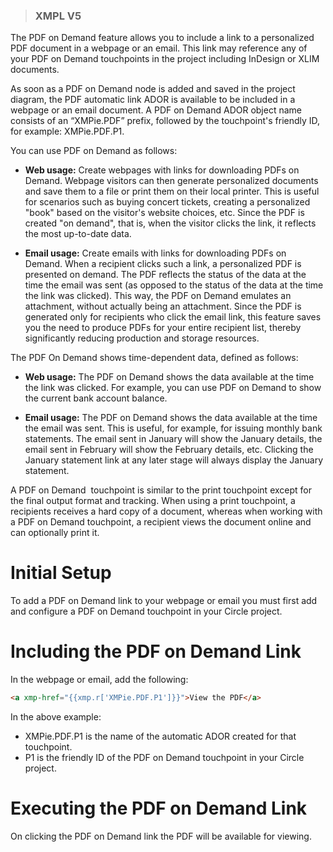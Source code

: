 >### XMPL V5

The PDF on Demand feature allows you to include a link to a personalized PDF document
in a webpage or an email. This link may reference any of your PDF on Demand touchpoints
in the project including InDesign or XLIM documents.


As soon as a PDF on Demand node is added and saved in the project diagram, the PDF
automatic link ADOR is available to be included in a webpage or an email document.
A PDF on Demand ADOR object name consists of an “XMPie.PDF” prefix, followed by the
touchpoint's friendly ID, for example: XMPie.PDF.P1. 

You can use PDF on Demand as follows:

* **Web usage:**
Create webpages with links for downloading PDFs on Demand. Webpage visitors can then generate personalized documents and save them to a file or print them on their local printer. This is useful for scenarios such as buying concert tickets, creating a personalized "book" based on the visitor's website choices, etc. Since the PDF is created "on demand", that is, when the visitor clicks the link, it reflects the most up-to-date data.

* **Email usage:**
Create emails with links for downloading PDFs on Demand. When a recipient clicks such a link, a personalized PDF is presented on demand. The PDF reflects the status of the data at the time the email was sent (as opposed to the status of the data at the time the link was clicked). This way, the PDF on Demand emulates an attachment, without actually being an attachment. Since the PDF is generated only for recipients who click the email link, this feature saves you the need to produce PDFs for your entire recipient list, thereby significantly reducing production and storage resources.

The PDF On Demand shows time-dependent data, defined as follows:

* **Web usage:** The PDF on Demand shows the data available at the time the link was clicked. For example, you can use PDF on Demand to show the current bank account balance.

* **Email usage:** The PDF on Demand shows the data available at the time the email was sent. This is useful, for example, for issuing monthly bank statements. The email sent in January will show the January details, the email sent in February will show the February details, etc. Clicking the January statement link at any later stage will always display the January statement.

A PDF on Demand  touchpoint is similar to the print touchpoint except for the final
output format and tracking. When using a print touchpoint, a recipients receives
a hard copy of a document, whereas when working with a PDF on Demand touchpoint,
a recipient views the document online and can optionally print it.

# Initial Setup

To add a PDF on Demand link to your webpage or email you must first add and configure a PDF on Demand touchpoint in your Circle project. 

# Including the PDF on Demand Link

In the webpage or email, add the following:

````html
<a xmp-href="{{xmp.r['XMPie.PDF.P1']}}">View the PDF</a>
````

In the above example:
- XMPie.PDF.P1 is the name of the automatic ADOR created for that touchpoint.
- P1 is the friendly ID of the PDF on Demand touchpoint in your Circle project.

# Executing the PDF on Demand Link

On clicking the PDF on Demand link the PDF will be available for viewing. 